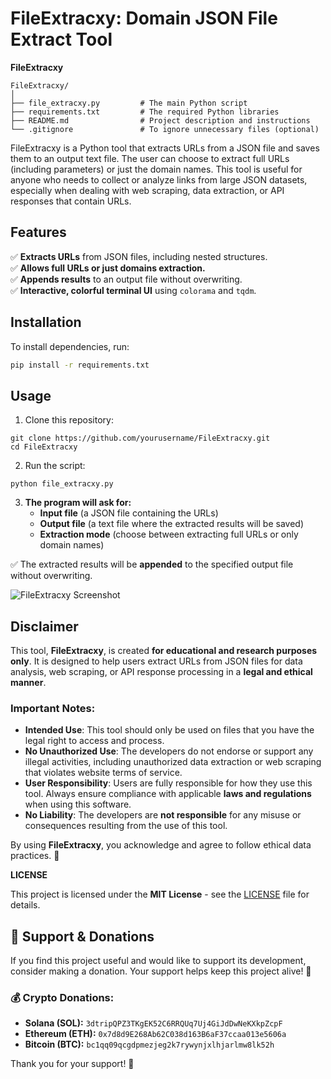 
# **FileExtracxy: Domain JSON File Extract Tool**


**FileExtracxy** 
```
FileExtracxy/
│
├── file_extracxy.py         # The main Python script
├── requirements.txt         # The required Python libraries
├── README.md                # Project description and instructions
└── .gitignore               # To ignore unnecessary files (optional)

```
FileExtracxy is a Python tool that extracts URLs from a JSON file and saves them to an output text file. 
The user can choose to extract full URLs (including parameters) or just the domain names. 
This tool is useful for anyone who needs to collect or analyze links from large JSON datasets, 
especially when dealing with web scraping, data extraction, or API responses that contain URLs.

## **Features**
✅ **Extracts URLs** from JSON files, including nested structures.  
✅ **Allows full URLs or just domains extraction.**  
✅ **Appends results** to an output file without overwriting.  
✅ **Interactive, colorful terminal UI** using `colorama` and `tqdm`.  

## **Installation**
To install dependencies, run:
```bash
pip install -r requirements.txt
```
## **Usage**
1. Clone this repository:
```
git clone https://github.com/yourusername/FileExtracxy.git
cd FileExtracxy 
```
2. Run the script:
```
python file_extracxy.py
```
3. **The program will ask for:**
   - **Input file** (a JSON file containing the URLs)
   - **Output file** (a text file where the extracted results will be saved)
   - **Extraction mode** (choose between extracting full URLs or only domain names)

✅ The extracted results will be **appended** to the specified output file without overwriting.

![FileExtracxy Screenshot](https://ibb.co.com/3541HVQW)

## Disclaimer

This tool, **FileExtracxy**, is created **for educational and research purposes only**. It is designed to help users extract URLs from JSON files for data analysis, web scraping, or API response processing in a **legal and ethical manner**.

### Important Notes:
- **Intended Use**: This tool should only be used on files that you have the legal right to access and process.
- **No Unauthorized Use**: The developers do not endorse or support any illegal activities, including unauthorized data extraction or web scraping that violates website terms of service.
- **User Responsibility**: Users are fully responsible for how they use this tool. Always ensure compliance with applicable **laws and regulations** when using this software.
- **No Liability**: The developers are **not responsible** for any misuse or consequences resulting from the use of this tool.

By using **FileExtracxy**, you acknowledge and agree to follow ethical data practices. 🚀

**LICENSE**

This project is licensed under the **MIT License** - see the [LICENSE](LICENSE) file for details.

## 💖 Support & Donations  

If you find this project useful and would like to support its development, consider making a donation. Your support helps keep this project alive! 🚀  

### 💰 Crypto Donations:  
- **Solana (SOL):** `3dtripQPZ3TKgEK52C6RRQUq7Uj4GiJdDwNeKXkpZcpF`  
- **Ethereum (ETH):** `0x7d8d9E268Ab62C038d163B6aF37ccaa013e5606a`  
- **Bitcoin (BTC):** `bc1qq09qcgdpmezjeg2k7rywynjxlhjarlmw8lk52h`  

Thank you for your support! 🙌  


